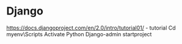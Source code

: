 # Django

https://docs.djangoproject.com/en/2.0/intro/tutorial01/ - tutorial
Cd myenv\Scripts
Activate
Python Django-admin startproject <projectname>
